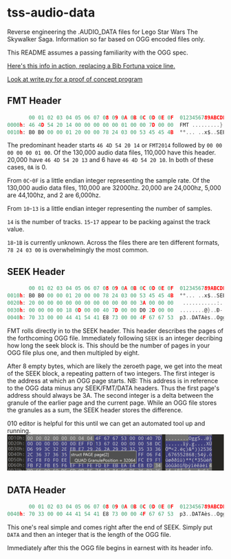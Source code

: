 # tss-audio-data
Reverse engineering the .AUDIO_DATA files for Lego Star Wars The Skywalker Saga. Information so far based on OGG encoded files only.

This README assumes a passing familiarity with the OGG spec.

[Here's this info in action, replacing a Bib Fortuna voice line.](https://youtu.be/uS7JjUNHu5I)

[Look at write.py for a proof of concept program](write.py)

## FMT Header
```c
       00 01 02 03 04 05 06 07 08 09 0A 0B 0C 0D 0E 0F  0123456789ABCDEF
0000h: 46 4D 54 20 14 00 00 00 00 00 01 00 00 7D 00 00  FMT .........}.. 
0010h: B0 B0 00 00 01 20 00 00 78 24 03 00 53 45 45 4B  °°... ..x$..SEEK
```
The predominant header starts `46 4D 54 20 14` or `FMT2014` followed by `00 00 00 00 00 01 00`. Of the 130,000 audio data files, 110,000 have this header. 20,000 have `46 4D 54 20 13` and 6 have `46 4D 54 20 10`. In both of these cases, `0A` is 0.

From `0C`-`0F` is a little endian integer representing the sample rate.
Of the 130,000 audio data files, 110,000 are 32000hz. 20,000 are 24,000hz, 5,000 are 44,100hz, and 2 are 6,000hz.

From `10`-`13` is a little endian integer representing the number of samples.

`14` is the number of tracks. `15`-`17` appear to be packing against the track value.

`18`-`1B` is currently unknown. Across the files there are ten different formats, `78 24 03 00` is overwhelmingly the most common.

## SEEK Header
```c
       00 01 02 03 04 05 06 07 08 09 0A 0B 0C 0D 0E 0F  0123456789ABCDEF
0010h: B0 B0 00 00 01 20 00 00 78 24 03 00 53 45 45 4B  °°... ..x$..SEEK 
0020h: 20 00 00 00 00 00 00 00 00 00 00 00 3A 00 00 00   ...........:... 
0030h: 00 00 00 00 18 0D 00 00 40 7D 00 00 D0 2D 00 00  ........@}..Ð-.. 
0040h: 70 33 00 00 44 41 54 41 E8 73 00 00 4F 67 67 53  p3..DATAès..OggS 
```
FMT rolls directly in to the SEEK header. This header describes the pages of the forthcoming OGG file.
Immediately following `SEEK` is an integer decribing how long the seek block is. This should be the number of pages in your OGG file plus one, and then multipled by eight.

After 8 empty bytes, which are likely the zeroeth page, we get into the meat of the SEEK block, a repeating pattern of two integers. The first integer is the address at which an OGG page starts. NB: This address is in reference to the OGG data minus any SEEK/FMT/DATA headers. Thus the first page's address should always be 3A.
The second integer is a delta between the granule of the earlier page and the current page. While an OGG file stores the granules as a sum, the SEEK header stores the difference.

010 editor is helpful for this until we can get an automated tool up and running.
![010 editor](images/granule.png)

## DATA Header
```c
       00 01 02 03 04 05 06 07 08 09 0A 0B 0C 0D 0E 0F  0123456789ABCDEF
0040h: 70 33 00 00 44 41 54 41 E8 73 00 00 4F 67 67 53  p3..DATAès..OggS
```
This one's real simple and comes right after the end of SEEK. Simply put `DATA` and then an integer that is the length of the OGG file.

Immediately after this the OGG file begins in earnest with its header info.